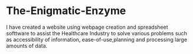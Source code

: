 # The-Enigmatic-Enzyme
I have created a website using webpage creation and spreadsheet softtware to assist the Healthcare Industry to solve various problems such as accessibility of information, ease-of-use,planning and processing large amounts of data.
